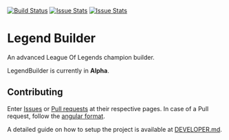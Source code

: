 [![Build Status](https://travis-ci.org/SteveVanOpstal/LegendBuilder.svg?branch=master)](https://travis-ci.org/SteveVanOpstal/LegendBuilder) 
[![Issue Stats](http://issuestats.com/github/SteveVanOpstal/LegendBuilder/badge/pr)](http://issuestats.com/github/SteveVanOpstal/LegendBuilder)
[![Issue Stats](http://issuestats.com/github/SteveVanOpstal/LegendBuilder/badge/issue)](http://issuestats.com/github/SteveVanOpstal/LegendBuilder)

# Legend Builder
An advanced League Of Legends champion builder.

LegendBuilder is currently in **Alpha**.

## Contributing

Enter [Issues](https://github.com/SteveVanOpstal/LegendBuilder/pulls) or [Pull requests](https://github.com/SteveVanOpstal/LegendBuilder/pulls) at their respective pages.
In case of a Pull request, follow the [angular format](https://github.com/angular/angular/blob/master/CONTRIBUTING.md#-commit-message-guidelines).

A detailed guide on how to setup the project is available at [DEVELOPER.md](https://github.com/SteveVanOpstal/LegendBuilder/blob/master/DEVELOPER.md).
